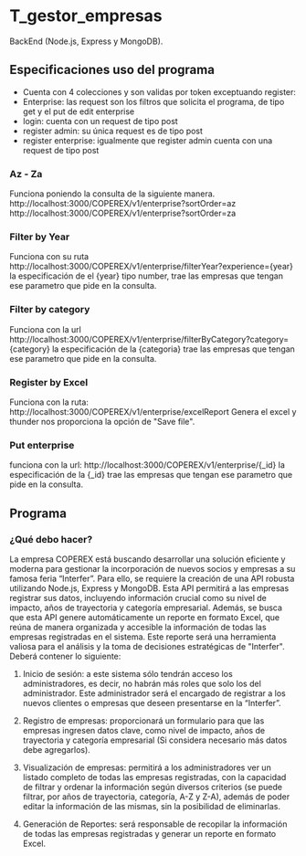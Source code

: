 # T_gestor_empresas
BackEnd (Node.js, Express y MongoDB).

## Especificaciones uso del programa
- Cuenta con 4 colecciones y son validas por token exceptuando register:
- Enterprise: las request son los filtros que solicita el programa, de tipo get y el put de edit enterprise
- login: cuenta con un request de tipo post
- register admin: su única request es de tipo post
- register enterprise: igualmente que register admin cuenta con una request de tipo post

### Az - Za
Funciona poniendo la consulta de la siguiente manera.
http://localhost:3000/COPEREX/v1/enterprise?sortOrder=az
http://localhost:3000/COPEREX/v1/enterprise?sortOrder=za

### Filter by Year
Funciona con su ruta http://localhost:3000/COPEREX/v1/enterprise/filterYear?experience={year}
la especificación de el {year} tipo number, trae las empresas que tengan ese parametro que pide en la consulta.

### Filter by category
Funciona con la url http://localhost:3000/COPEREX/v1/enterprise/filterByCategory?category={category}
la especificación de la {categoria} trae las empresas que tengan ese parametro que pide en la consulta.

### Register by Excel
Funciona con la ruta: http://localhost:3000/COPEREX/v1/enterprise/excelReport
Genera el excel y thunder nos proporciona la opción de "Save file".

### Put enterprise
funciona con la url: http://localhost:3000/COPEREX/v1/enterprise/{_id}
la especificación de la {_id} trae las empresas que tengan ese parametro que pide en la consulta.

## Programa
### ¿Qué debo hacer?
La empresa COPEREX está buscando desarrollar una solución eficiente y moderna para
gestionar la incorporación de nuevos socios y empresas a su famosa feria “Interfer”.
Para ello, se requiere la creación de una API robusta utilizando Node.js, Express y MongoDB.
Esta API permitirá a las empresas registrar sus datos, incluyendo información crucial como su
nivel de impacto, años de trayectoria y categoría empresarial.
Además, se busca que esta API genere automáticamente un reporte en formato Excel, que reúna
de manera organizada y accesible la información de todas las empresas registradas en el
sistema. Este reporte será una herramienta valiosa para el análisis y la toma de decisiones
estratégicas de "Interfer".
Deberá contener lo siguiente:
1. Inicio de sesión: a este sistema sólo tendrán acceso los administradores, es decir, no
habrán más roles que solo los del administrador. Este administrador será el encargado de
registrar a los nuevos clientes o empresas que deseen presentarse en la “Interfer”.

3. Registro de empresas: proporcionará un formulario para que las empresas ingresen
datos clave, como nivel de impacto, años de trayectoria y categoría empresarial (Si
considera necesario más datos debe agregarlos).

5. Visualización de empresas: permitirá a los administradores ver un listado completo de
todas las empresas registradas, con la capacidad de filtrar y ordenar la información según
diversos criterios (se puede filtrar, por años de trayectoria, categoría, A-Z y Z-A), además
de poder editar la información de las mismas, sin la posibilidad de eliminarlas.

7. Generación de Reportes: será responsable de recopilar la información de todas las
empresas registradas y generar un reporte en formato Excel.



